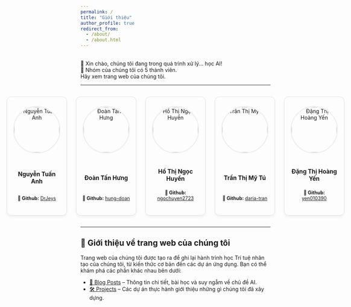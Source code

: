 ```yaml
---
permalink: /
title: "Giới thiệu"
author_profile: true
redirect_from: 
  - /about/
  - /about.html
---
```


<style>
/* Container for the team members */
.profile-container {
  display: flex; /* Use flexbox for alignment */
  gap: 1.5rem; /* Space between profile cards */
  justify-content: center; /* Center the cards horizontally */
  align-items: stretch; /* Make all cards have the same height */
  padding: 1rem 0; /* Add some vertical padding */
}

/* Individual profile card */
.profile {
  flex: 1; /* This is the key change: allows each card to grow and share space equally */
  border: 1px solid #e0e0e0;
  border-radius: 12px;
  padding: 1.5rem 1rem;
  box-shadow: 0 4px 6px rgba(0,0,0,0.05);
  text-align: center; /* Center the content inside the card */
  display: flex;
  flex-direction: column;
  justify-content: space-between;
  transition: transform 0.2s ease, box-shadow 0.2s ease;
}

.profile:hover {
  transform: translateY(-5px);
  box-shadow: 0 8px 12px rgba(0,0,0,0.1);
}

/* Profile image styling */
.profile img {
  max-width: 120px; /* Slightly smaller image */
  height: 120px;
  object-fit: cover;
  border-radius: 50%; /* Circular image */
  margin: 0 auto 1rem auto; /* Center image horizontally */
  border: 3px solid #f0f0f0;
}

.profile h2 {
    font-size: 1.1em;
    margin-bottom: 0.5rem;
}

.profile p {
    font-size: 0.9em;
    word-break: break-word; /* Break long links if necessary */
}
</style>

<p><br>
  👋 Xin chào, chúng tôi đang trong quá trình xử lý... học AI!<br>
  👭 Nhóm của chúng tôi có 5 thành viên.<br>
  Hãy xem trang web của chúng tôi.</p>
<hr />

<!-- The container for the 5 member profiles -->
<div class="profile-container">

  <!-- Member 1 -->
  <div class="profile">
    <img src="/AIO.github.io/images/profile/profile-Anh.jpg" alt="Nguyễn Tuấn Anh" onerror="this.onerror=null;this.src='https://placehold.co/120x120/EFEFEF/333333?text=Anh';">
    <h2>Nguyễn Tuấn Anh</h2>
    <p><strong>👋 Github:</strong> <a href="https://github.com/DrJeys" target="_blank" rel="noopener noreferrer">DrJeys</a></p>
  </div>

  <!-- Member 2 -->
  <div class="profile">
    <img src="/AIO.github.io/images/profile/profile-Hung.jpg" alt="Đoàn Tấn Hưng" onerror="this.onerror=null;this.src='https://placehold.co/120x120/EFEFEF/333333?text=Hưng';">
    <h2>Đoàn Tấn Hưng</h2>
    <p><strong>👋 Github:</strong> <a href="https://github.com/hung-doan" target="_blank" rel="noopener noreferrer">hung-doan</a></p>
  </div>

  <!-- Member 3 -->
  <div class="profile">
    <img src="/AIO.github.io/images/profile/profile-Ngoc.jpg" alt="Hồ Thị Ngọc Huyền" onerror="this.onerror=null;this.src='https://placehold.co/120x120/EFEFEF/333333?text=Ngọc';">
    <h2>Hồ Thị Ngọc Huyền</h2>
    <p><strong>👋 Github:</strong> <a href="https://github.com/ngochuyen2723" target="_blank" rel="noopener noreferrer">ngochuyen2723</a></p>
  </div>

  <!-- Member 4 -->
  <div class="profile">
    <img src="/AIO.github.io/images/profile/profile-Tu.jpg" alt="Trần Thị Mỹ Tú" onerror="this.onerror=null;this.src='https://placehold.co/120x120/EFEFEF/333333?text=Tú';">
    <h2>Trần Thị Mỹ Tú</h2>
    <p><strong>👋 Github:</strong> <a href="https://github.com/daria-tran" target="_blank" rel="noopener noreferrer">daria-tran</a></p>
  </div>
  
  <!-- Member 5 -->
  <div class="profile">
    <img src="/AIO.github.io/images/profile/profile-Yen.jpg" alt="Đặng Thị Hoàng Yến" onerror="this.onerror=null;this.src='https://placehold.co/120x120/EFEFEF/333333?text=Yến';">
    <h2>Đặng Thị Hoàng Yến</h2>
    <p><strong>👋 Github:</strong> <a href="https://github.com/yen010390" target="_blank" rel="noopener noreferrer">yen010390</a></p>
  </div>

</div>

<hr />

<h2>🎯 Giới thiệu về trang web của chúng tôi</h2>
<p>Trang web của chúng tôi được tạo ra để ghi lại hành trình học Trí tuệ nhân tạo của chúng tôi, từ kiến thức cơ bản đến các dự án ứng dụng. Bạn có thể khám phá các phần khác nhau bên dưới:</p>
<ul>
  <li><a href="/AIO.github.io/posts/">📝 Blog Posts</a> – Thông tin chi tiết, bài học và suy ngẫm về chủ đề AI.</li>
  <li><a href="/AIO.github.io/project/">🛠 Projects</a> – Các dự án thực hành giới thiệu những gì chúng tôi đã xây dựng.</li>
</ul>
